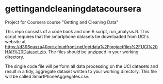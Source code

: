# gettingandcleaningdatacoursera
Project for Coursera course "Getting and Cleaning Data"

This repo consists of a code book and one R script, run_analysis.R.  This script requires that the smartphone datasets be downloaded from UCI's website at https://d396qusza40orc.cloudfront.net/getdata%2Fprojectfiles%2FUCI%20HAR%20Dataset.zip.  The files should be unzipped in your working directory.

The single code file will perform all data processing on the UCI datasets and result in a tidy, aggregate dataset written to your working directory.  This file will be called SmartPhoneAggregates.csv.
